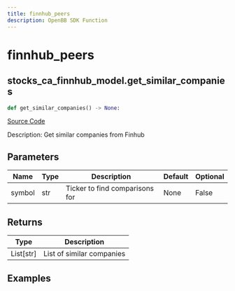 ```yaml
---
title: finnhub_peers
description: OpenBB SDK Function
---
```


# finnhub_peers

## stocks_ca_finnhub_model.get_similar_companies

```python title='openbb_terminal/decorators.py'
def get_similar_companies() -> None:
```
[Source Code](https://github.com/OpenBB-finance/OpenBBTerminal/tree/main/openbb_terminal/decorators.py#L17)

Description: Get similar companies from Finhub

## Parameters

| Name | Type | Description | Default | Optional |
| ---- | ---- | ----------- | ------- | -------- |
| symbol | str | Ticker to find comparisons for | None | False |

## Returns

| Type | Description |
| ---- | ----------- |
| List[str] | List of similar companies |

## Examples

